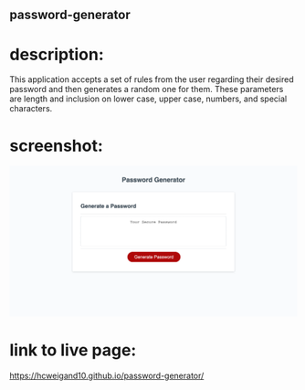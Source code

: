 ## password-generator

# description:

This application accepts a set of rules from the user regarding their desired password and then generates a random one for them. These parameters are length and inclusion on lower case, upper case, numbers, and special characters.

# screenshot:

![screenshot](assets/images/screenshot-password-hcweigand10.github.io-2021.12.23-14_29_19.png)

# link to live page:

https://hcweigand10.github.io/password-generator/